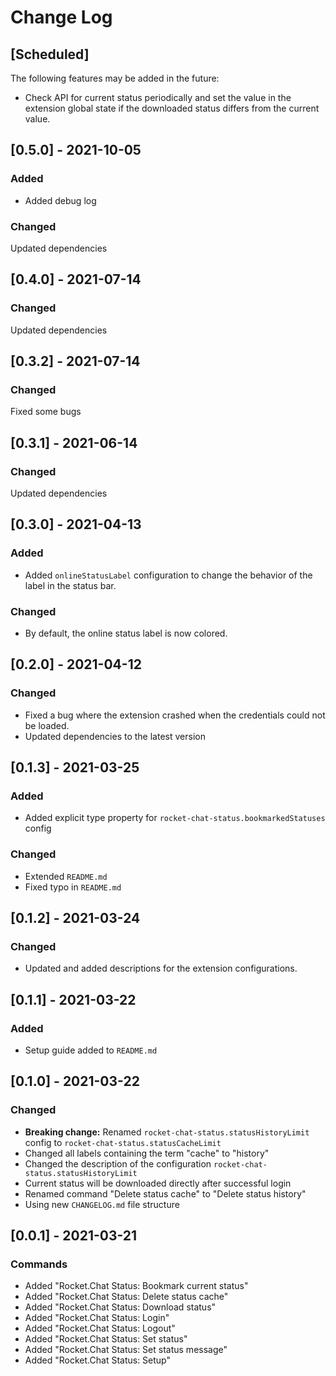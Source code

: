 # Change Log

## [Scheduled]

The following features may be added in the future:

- Check API for current status periodically and set the value in the extension
  global state if the downloaded status differs from the current value.

## [0.5.0] - 2021-10-05

### Added

- Added debug log

### Changed

Updated dependencies

## [0.4.0] - 2021-07-14

### Changed

Updated dependencies

## [0.3.2] - 2021-07-14

### Changed

Fixed some bugs

## [0.3.1] - 2021-06-14

### Changed

Updated dependencies

## [0.3.0] - 2021-04-13

### Added

- Added `onlineStatusLabel` configuration to change the behavior of the label in
  the status bar.

### Changed

- By default, the online status label is now colored.

## [0.2.0] - 2021-04-12

### Changed

- Fixed a bug where the extension crashed when the credentials could not be
  loaded.
- Updated dependencies to the latest version

## [0.1.3] - 2021-03-25

### Added

- Added explicit type property for `rocket-chat-status.bookmarkedStatuses`
  config

### Changed

- Extended `README.md`
- Fixed typo in `README.md`

## [0.1.2] - 2021-03-24

### Changed

- Updated and added descriptions for the extension configurations.

## [0.1.1] - 2021-03-22

### Added

- Setup guide added to `README.md`

## [0.1.0] - 2021-03-22

### Changed

- **Breaking change:** Renamed `rocket-chat-status.statusHistoryLimit` config to
  `rocket-chat-status.statusCacheLimit`
- Changed all labels containing the term "cache" to "history"
- Changed the description of the configuration
  `rocket-chat-status.statusHistoryLimit`
- Current status will be downloaded directly after successful login
- Renamed command "Delete status cache" to "Delete status history"
- Using new `CHANGELOG.md` file structure

## [0.0.1] - 2021-03-21

### Commands

- Added "Rocket.Chat Status: Bookmark current status"
- Added "Rocket.Chat Status: Delete status cache"
- Added "Rocket.Chat Status: Download status"
- Added "Rocket.Chat Status: Login"
- Added "Rocket.Chat Status: Logout"
- Added "Rocket.Chat Status: Set status"
- Added "Rocket.Chat Status: Set status message"
- Added "Rocket.Chat Status: Setup"
